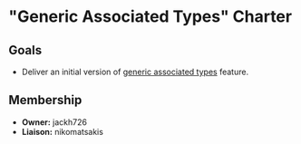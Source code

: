 # "Generic Associated Types" Charter

## Goals

* Deliver an initial version of [generic associated types] feature.

[generic associated types]: https://github.com/rust-lang/rfcs/pull/1598

## Membership

* **Owner:** jackh726
* **Liaison:** nikomatsakis
